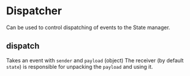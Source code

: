 # Dispatcher

Can be used to control dispatching of events to the State manager.

## dispatch

Takes an event with `sender` and `payload` (object)
The receiver (by default `state`) is responsible for unpacking the `payload` and using it.
